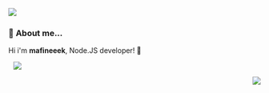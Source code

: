 <a href= "https://discord.com/users/854342480019587133"><img align="left" src="https://lanyard-profile-readme.vercel.app/api/854342480019587133?bg=00000000" /></a>
  <br>
### 🖖 **About me...**


 Hi i'm **mafineeek**, Node.JS developer! 👋
 
<a  href="https://github.com/mesiik?tab=repositories"><img align="center" style="position:relative; left:10px;" src="https://github-readme-stats.vercel.app/api/top-langs/?username=mafineeek&layout=compact&title_color=2ecc71&icon_color=79ff97&text_color=9f9f9f&bg_color=151515"></a>
  
<img align="right" src="https://komarev.com/ghpvc/?username=mafineeek&color=2f3136">
